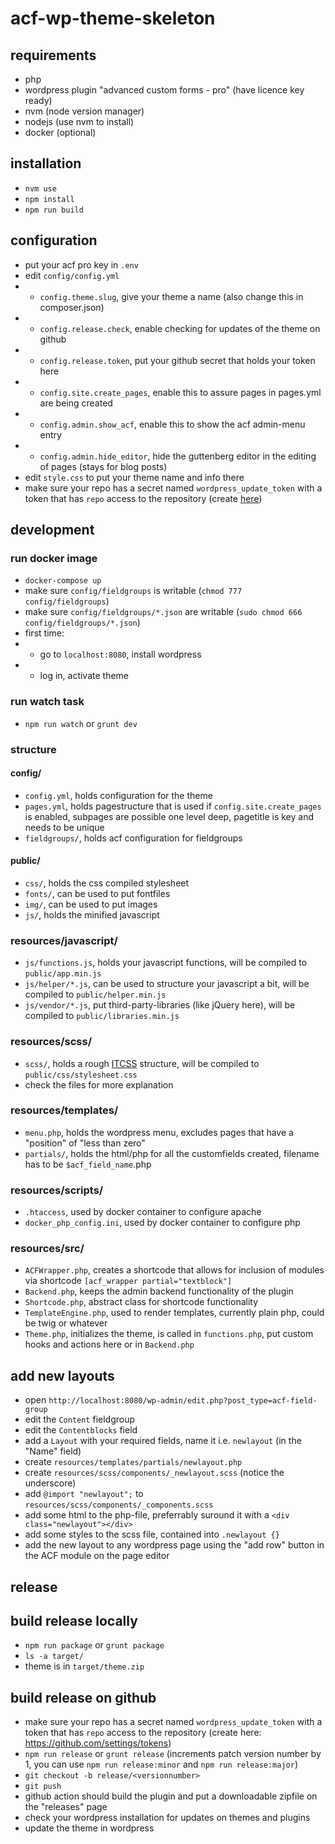 # acf-wp-theme-skeleton

## requirements
- php
- wordpress plugin "advanced custom forms - pro" (have licence key ready)
- nvm (node version manager)
- nodejs (use nvm to install)
- docker (optional)

## installation
- `nvm use`
- `npm install`
- `npm run build`

## configuration
- put your acf pro key in `.env`
- edit `config/config.yml`
- - `config.theme.slug`, give your theme a name (also change this in composer.json)
- - `config.release.check`, enable checking for updates of the theme on github
- - `config.release.token`, put your github secret that holds your token here
- - `config.site.create_pages`, enable this to assure pages in pages.yml are being created
- - `config.admin.show_acf`, enable this to show the acf admin-menu entry
- - `config.admin.hide_editor`, hide the guttenberg editor in the editing of pages (stays for blog posts)
- edit `style.css` to put your theme name and info there
- make sure your repo has a secret named `wordpress_update_token` with a token that has `repo` access to the repository (create [here](https://github.com/settings/tokens))

## development

### run docker image
- `docker-compose up`
- make sure `config/fieldgroups` is writable (`chmod 777 config/fieldgroups`)
- make sure `config/fieldgroups/*.json` are writable (`sudo chmod 666 config/fieldgroups/*.json`)
- first time:
- - go to `localhost:8080`, install wordpress
- - log in, activate theme

### run watch task
- `npm run watch` or `grunt dev`

### structure

#### config/

- `config.yml`, holds configuration for the theme
- `pages.yml`, holds pagestructure that is used if `config.site.create_pages` is enabled, subpages are possible one level deep, pagetitle is key and needs to be unique
- `fieldgroups/`, holds acf configuration for fieldgroups

#### public/

- `css/`, holds the css compiled stylesheet
- `fonts/`, can be used to put fontfiles
- `img/`, can be used to put images
- `js/`, holds the minified javascript

### resources/javascript/
- `js/functions.js`, holds your javascript functions, will be compiled to `public/app.min.js`
- `js/helper/*.js`, can be used to structure your javascript a bit, will be compiled to `public/helper.min.js`
- `js/vendor/*.js`, put third-party-libraries (like jQuery here), will be compiled to `public/libraries.min.js`

### resources/scss/
- `scss/`, holds a rough [ITCSS](https://www.freecodecamp.org/news/managing-large-s-css-projects-using-the-inverted-triangle-architecture-3c03e4b1e6df/) structure, will be compiled to `public/css/stylesheet.css`
- check the files for more explanation

### resources/templates/
- `menu.php`, holds the wordpress menu, excludes pages that have a "position" of "less than zero"
- `partials/`, holds the html/php for all the customfields created, filename has to be `$acf_field_name`.php

### resources/scripts/
- `.htaccess`, used by docker container to configure apache
- `docker_php_config.ini`, used by docker container to configure php

### resources/src/
- `ACFWrapper.php`, creates a shortcode that allows for inclusion of modules via shortcode `[acf_wrapper partial="textblock"]`
- `Backend.php`, keeps the admin backend functionality of the plugin
- `Shortcode.php`, abstract class for shortcode functionality
- `TemplateEngine.php`, used to render templates, currently plain php, could be twig or whatever
- `Theme.php`, initializes the theme, is called in `functions.php`, put custom hooks and actions here or in `Backend.php`

## add new layouts

- open `http://localhost:8080/wp-admin/edit.php?post_type=acf-field-group`
- edit the `Content` fieldgroup
- edit the `Contentblocks` field
- add a `Layout` with your required fields, name it i.e. `newlayout` (in the "Name" field)
- create `resources/templates/partials/newlayout.php`
- create `resources/scss/components/_newlayout.scss` (notice the underscore)
- add `@import "newlayout";` to `resources/scss/components/_components.scss`
- add some html to the php-file, preferrably suround it with a `<div class="newlayout"></div>`
- add some styles to the scss file, contained into `.newlayout {}`
- add the new layout to any wordpress page using the "add row" button in the ACF module on the page editor 

## release

## build release locally
- `npm run package` or `grunt package`
- `ls -a target/`
- theme is in `target/theme.zip`

## build release on github
- make sure your repo has a secret named `wordpress_update_token` with a token that has `repo` access to the repository (create here: https://github.com/settings/tokens)
- `npm run release` or `grunt release` (increments patch version number by 1, you can use `npm run release:minor` and `npm run release:major`)
- `git checkout -b release/<versionnumber>`
- `git push`
- github action should build the plugin and put a downloadable zipfile on the "releases" page
- check your wordpress installation for updates on themes and plugins
- update the theme in wordpress
